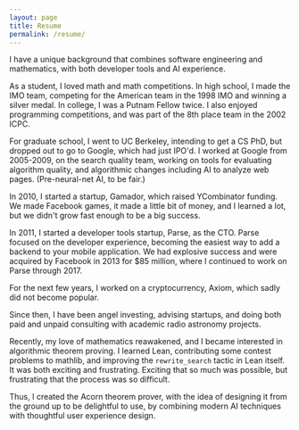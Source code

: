 ```yaml
---
layout: page
title: Resume
permalink: /resume/
---
```


I have a unique background that combines software engineering and mathematics, with both developer tools and AI experience.

As a student, I loved math and math competitions. In high school, I made the IMO team, competing for the American team in the 1998 IMO and winning a silver medal. In college, I was a Putnam Fellow twice. I also enjoyed programming competitions, and was part of the 8th place team in the 2002 ICPC.

For graduate school, I went to UC Berkeley, intending to get a CS PhD, but dropped out to go to Google, which had just IPO'd. I worked at Google from 2005-2009, on the search quality team, working on tools for evaluating algorithm quality, and algorithmic changes including AI to analyze web pages. (Pre-neural-net AI, to be fair.)

In 2010, I started a startup, Gamador, which raised YCombinator funding. We made Facebook games, it made a little bit of money, and I learned a lot, but we didn't grow fast enough to be a big success.

In 2011, I started a developer tools startup, Parse, as the CTO. Parse focused on the developer experience, becoming the easiest way to add a backend to your mobile application. We had explosive success and were acquired by Facebook in 2013 for $85 million, where I continued to work on Parse through 2017.

For the next few years, I worked on a cryptocurrency, Axiom, which sadly did not become popular.

Since then, I have been angel investing, advising startups, and doing both paid and unpaid consulting with academic radio astronomy projects.

Recently, my love of mathematics reawakened, and I became interested in algorithmic theorem proving. I learned Lean, contributing some contest problems to mathlib, and improving the `rewrite_search` tactic in Lean itself. It was both exciting and frustrating. Exciting that so much was possible, but frustrating that the process was so difficult.

Thus, I created the Acorn theorem prover, with the idea of designing it from the ground up to be delightful to use, by combining modern AI techniques with thoughtful user experience design.
